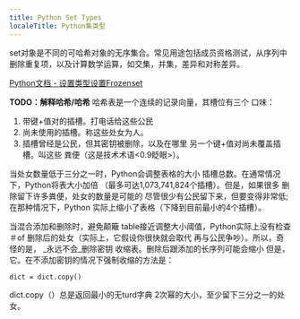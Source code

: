 ```yaml
---
title: Python Set Types
localeTitle: Python集类型
---
```

set对象是不同的可哈希对象的无序集合。常见用途包括成员资格测试，从序列中删除重复项，以及计算数学运算，如交集，并集，差异和对称差异。

[Python文档 - 设置类型设置Frozenset](https://docs.python.org/3/library/stdtypes.html#set-types-set-frozenset)

**TODO：解释哈希/哈希** 哈希表是一个连续的记录向量，其槽位有三个 口味：

1.  带键+值对的插槽。打电话给这些公民
2.  尚未使用的插槽。称这些处女为人。
3.  插槽曾经是公民，但其密钥被删除，以及在哪里 另一个键+值对尚未覆盖插槽。叫这些 粪便（这是技术术语<0.9眨眼>）。

当处女数量低于三分之一时，Python会调整表格的大小 插槽总数。在通常情况下，Python将表大小加倍 （最多可达1,073,741,824个插槽）。但是，如果很多 删除留下许多粪便，处女的数量是可能的 尽管很少有公民留下来，但要变得非常低;在那种情况下，Python 实际上缩小了表格（下降到目前最小的4个插槽）。

当混合添加和删除时，避免颠簸 table接近调整大小阈值，Python实际上没有检查＃of 删除后的处女（实际上，它假设你很快就会取代 再与公民争吵）。所以，奇怪的是， _永远不会_删除密钥 收缩表。删除后跟添加的长序列可能会缩小 但是，它。在不添加密钥的情况下强制收缩的方法是：
```
dict = dict.copy() 
```

dict.copy（）总是返回最小的无turd字典 2次幂的大小，至少留下三分之一的处女。